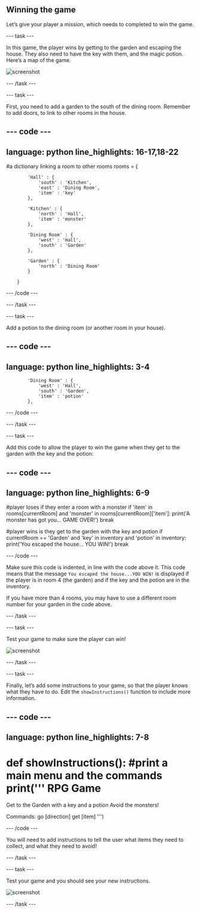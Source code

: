 ## Winning the game

Let’s give your player a mission, which needs to completed to win the game.

--- task ---

In this game, the player wins by getting to the garden and escaping the house. They also need to have the key with them, and the magic potion. Here’s a map of the game.

![screenshot](images/rpg-final-map.png)

--- /task ---

--- task ---

First, you need to add a garden to the south of the dining room. Remember to add doors, to link to other rooms in the house.

--- code ---
---
language: python
line_highlights: 16-17,18-22
---
#a dictionary linking a room to other rooms
rooms = {

            'Hall' : {
                'south' : 'Kitchen',
                'east' : 'Dining Room',
                'item' : 'key'
            },

            'Kitchen' : {
                'north' : 'Hall',
                'item' : 'monster'
            },

            'Dining Room' : {
                'west' : 'Hall',
                'south' : 'Garden'
            },

            'Garden' : {
                'north' : 'Dining Room'
            }

        }
        
--- /code ---

--- /task ---

--- task ---

Add a potion to the dining room (or another room in your house).

--- code ---
---
language: python
line_highlights: 3-4
---
            'Dining Room' : {
                'west' : 'Hall',
                'south' : 'Garden',
                'item' : 'potion'
            },
--- /code ---

--- /task ---

--- task ---

Add this code to allow the player to win the game when they get to the garden with the key and the potion:

--- code ---
---
language: python
line_highlights: 6-9
---
#player loses if they enter a room with a monster
if 'item' in rooms[currentRoom] and 'monster' in rooms[currentRoom]['item']:
    print('A monster has got you... GAME OVER!')
    break

#player wins is they get to the garden with the key and potion
if currentRoom == 'Garden' and 'key' in inventory and 'potion' in inventory:
    print('You escaped the house... YOU WIN!')
    break

--- /code ---

Make sure this code is indented, in line with the code above it. This code means that the message `You escaped the house...YOU WIN!` is displayed if the player is in room 4 (the garden) and if the key and the potion are in the inventory.

If you have more than 4 rooms, you may have to use a different room number for your garden in the code above.

--- /task ---

--- task ---

Test your game to make sure the player can win!

![screenshot](images/rpg-win-test.png)

--- /task ---

--- task ---

Finally, let’s add some instructions to your game, so that the player knows what they have to do. Edit the `showInstructions()` function to include more information.

--- code ---
---
language: python
line_highlights: 7-8
---
def showInstructions():
    #print a main menu and the commands
    print('''
RPG Game
========

Get to the Garden with a key and a potion
Avoid the monsters!

Commands:
go [direction]
get [item]
''')

--- /code ---

You will need to add instructions to tell the user what items they need to collect, and what they need to avoid!

--- /task ---

--- task ---

Test your game and you should see your new instructions.

![screenshot](images/rpg-instructions-test.png)

--- /task ---

